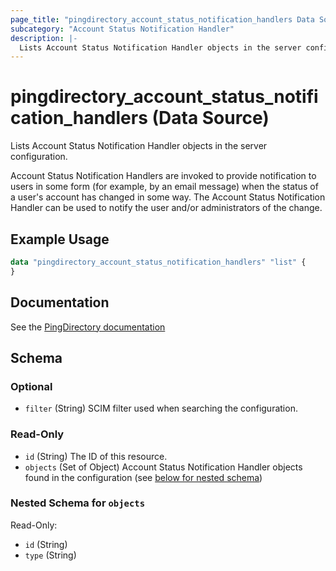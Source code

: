```yaml
---
page_title: "pingdirectory_account_status_notification_handlers Data Source - terraform-provider-pingdirectory"
subcategory: "Account Status Notification Handler"
description: |-
  Lists Account Status Notification Handler objects in the server configuration.
---
```


# pingdirectory_account_status_notification_handlers (Data Source)

Lists Account Status Notification Handler objects in the server configuration.

Account Status Notification Handlers are invoked to provide notification to users in some form (for example, by an email message) when the status of a user's account has changed in some way. The Account Status Notification Handler can be used to notify the user and/or administrators of the change.

## Example Usage

```terraform
data "pingdirectory_account_status_notification_handlers" "list" {
}
```

## Documentation
See the [PingDirectory documentation](https://docs.pingidentity.com/r/en-us/pingdirectory-93/pd_ds_account_status_notifs)

<!-- schema generated by tfplugindocs -->
## Schema

### Optional

- `filter` (String) SCIM filter used when searching the configuration.

### Read-Only

- `id` (String) The ID of this resource.
- `objects` (Set of Object) Account Status Notification Handler objects found in the configuration (see [below for nested schema](#nestedatt--objects))

<a id="nestedatt--objects"></a>
### Nested Schema for `objects`

Read-Only:

- `id` (String)
- `type` (String)

